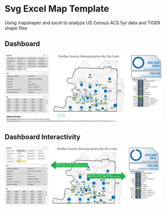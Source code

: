 # Svg Excel Map Template

Using mapshaper and excel to analyze US Census ACS 5yr data and TIGER shape files

## Dashboard
![](https://github.com/alanoakes/SvgExcelMapTemplate/raw/master/Map1.PNG)

## Dashboard Interactivity
![](https://github.com/alanoakes/SvgExcelMapTemplate/raw/master/Map2.PNG)
